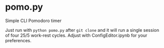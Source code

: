 # pomo.py
Simple CLI Pomodoro timer

Just run with `python pomo.py` after `git clone` and it will run a single session of four 25/5 work-rest cycles. Adjust with ConfigEditor.ipynb for your preferences.
